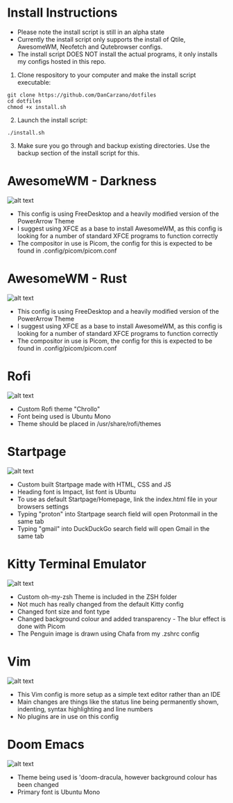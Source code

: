 # Install Instructions

- Please note the install script is still in an alpha state
- Currently the install script only supports the install of Qtile, AwesomeWM, Neofetch and Qutebrowser configs.
- The install script DOES NOT install the actual programs, it only installs my configs hosted in this repo.

1. Clone respository to your computer and make the install script executable:
```
git clone https://github.com/DanCarzano/dotfiles
cd dotfiles
chmod +x install.sh
```
2. Launch the install script:
```
./install.sh
```
3. Make sure you go through and backup existing directories. Use the backup section of the install script for this. 

# AwesomeWM - Darkness

![alt text](https://i.imgur.com/VExRAD7.png "AwesomeWM Screenshot")

- This config is using FreeDesktop and a heavily modified version of the PowerArrow Theme
- I suggest using XFCE as a base to install AwesomeWM, as this config is looking for a number of standard XFCE programs to function correctly
- The compositor in use is Picom, the config for this is expected to be found in .config/picom/picom.conf

# AwesomeWM - Rust

![alt text](https://i.imgur.com/GMZSt0x.png "AwesomeWM Screenshot")

- This config is using FreeDesktop and a heavily modified version of the PowerArrow Theme
- I suggest using XFCE as a base to install AwesomeWM, as this config is looking for a number of standard XFCE programs to function correctly
- The compositor in use is Picom, the config for this is expected to be found in .config/picom/picom.conf

# Rofi

![alt text](https://i.imgur.com/Yv9JMtq.png "Rofi Screenshot")

- Custom Rofi theme "Chrollo"
- Font being used is Ubuntu Mono
- Theme should be placed in /usr/share/rofi/themes

# Startpage

![alt text](https://i.imgur.com/i6ObcVv.png "Startpage Screenshot")

- Custom built Startpage made with HTML, CSS and JS
- Heading font is Impact, list font is Ubuntu
- To use as default Startpage/Homepage, link the index.html file in your browsers settings
- Typing "proton" into Startpage search field will open Protonmail in the same tab
- Typing "gmail" into DuckDuckGo search field will open Gmail in the same tab

# Kitty Terminal Emulator

![alt text](https://i.imgur.com/gAcoiNT.png "Kitty Screenshot")

- Custom oh-my-zsh Theme is included in the ZSH folder
- Not much has really changed from the default Kitty config
- Changed font size and font type
- Changed background colour and added transparency - The blur effect is done with Picom
- The Penguin image is drawn using Chafa from my .zshrc config

# Vim

![alt text](https://i.imgur.com/VZBFmpP.png "Vim Screenshot")

- This Vim config is more setup as a simple text editor rather than an IDE
- Main changes are things like the status line being permanently shown, indenting, syntax highlighting and line numbers
- No plugins are in use on this config

# Doom Emacs

![alt text](https://i.imgur.com/OIFvc95.png "Emacs Screenshot")

- Theme being used is 'doom-dracula, however background colour has been changed
- Primary font is Ubuntu Mono
